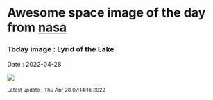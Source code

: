 
# Awesome space image of the day from [nasa](https://api.nasa.gov/)

### Today image : Lyrid of the Lake

Date : 2022-04-28

![](https://apod.nasa.gov/apod/image/2204/LyridoverChinaJeffDai1024.jpg)

<small>Latest update : Thu Apr 28 07:14:16 2022</small>


